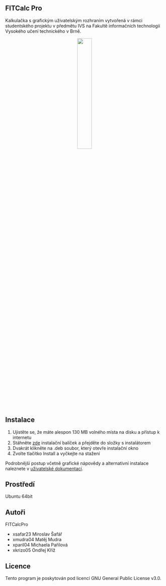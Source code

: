 FITCalc Pro
-----------
Kalkulačka s grafickým uživatelským rozhraním vytvořená v rámci studentského projektu v předmětu IVS na Fakultě informačních technologií Vysokého učení technického v Brně.


<p align="center">
  <img width=30% src="https://user-images.githubusercontent.com/79751603/115704171-54889f00-a36b-11eb-9b24-5bfbfebe479e.png">
</p>



Instalace
---------
1. Ujistěte se, že máte alespon 130 MB volného místa na disku a přístup k internetu
2. Stáhněte [zde](https://github.com/SafarMirek/FITCalcPro/releases/tag/v1.0) instalační balíček a přejděte do složky s instalátorem
3. Dvakrát klikněte na .deb soubor, který otevře instalační okno
4. Zvolte tlačítko Install a vyčkejte na stažení 


Podrobnější postup včetně grafické nápovědy a alternativní instalace naleznete v [uživatelské dokumentaci](https://github.com/SafarMirek/FITCalcPro/blob/user-documentation/user_documentation.pdf).


Prostředí
---------

Ubuntu 64bit

Autoři
------

FITCalcPro
- xsafar23 Miroslav Šafář 
- xmudra04 Matěj Mudra
- xparil04 Michaela Pařilová 
- xkrizo05 Ondřej Kříž 

Licence
-------

Tento program je poskytován pod licencí GNU General Public License v3.0.
